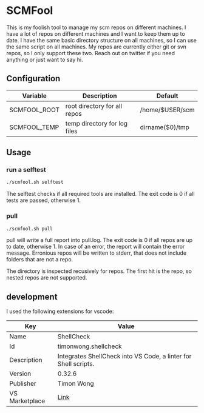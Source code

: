 # SCMFool

This is my foolish tool to manage my scm repos on different machines.
I have a lot of repos on different machines and I want to keep them up to date.
I have the same basic directory structure on all machines, so I can use the same script on all machines.
My repos are currently either git or svn repos, so I only support these two.
Reach out on twitter if you need anything or just want to say hi.

## Configuration

| Variable | Description | Default |
| -------- | ----------- | ------- |
| SCMFOOL_ROOT | root directory for all repos | /home/$USER/scm |
| SCMFOOL_TEMP | temp directory for log files | dirname($0)/tmp |

## Usage

### run a selftest

```bash
./scmfool.sh selftest
```

The selftest checks if all required tools are installed.
The exit code is 0 if all tests are passed, otherwise 1.

### pull

```bash
./scmfool.sh pull
```

pull will write a full report into pull.log.
The exit code is 0 if all repos are up to date, otherwise 1.
In case of an error, the report will contain the error message.
Erronious repos will be written to stderr, that does not include folders that are not a repo.

The directory is inspected recusively for repos.
The first hit is the repo, so nested repos are not supported.

## development

I used the following extensions for vscode:

| Key | Value |
| --- | ----- |
| Name | ShellCheck |
| Id | timonwong.shellcheck |
| Description | Integrates ShellCheck into VS Code, a linter for Shell scripts. |
| Version | 0.32.6 |
| Publisher | Timon Wong |
| VS Marketplace | [Link](https://marketplace.visualstudio.com/items?itemName=timonwong.shellcheck) |
